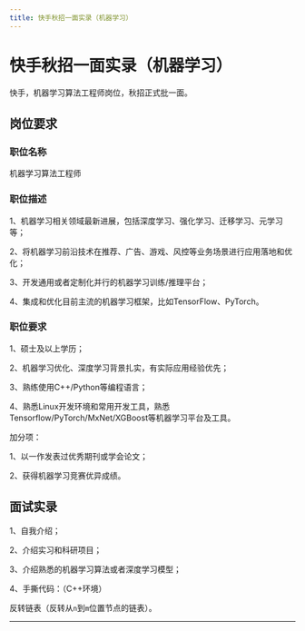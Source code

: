 ```yaml
---
title: 快手秋招一面实录（机器学习）
---
```


# 快手秋招一面实录（机器学习）

<script type="text/javascript" src="/include/head.js"></script>

快手，机器学习算法工程师岗位，秋招正式批一面。

## 岗位要求

### 职位名称

机器学习算法工程师

### 职位描述

1、机器学习相关领域最新进展，包括深度学习、强化学习、迁移学习、元学习等；

2、将机器学习前沿技术在推荐、广告、游戏、风控等业务场景进行应用落地和优化；

3、开发通用或者定制化并行的机器学习训练/推理平台；

4、集成和优化目前主流的机器学习框架，比如TensorFlow、PyTorch。

### 职位要求

1、硕士及以上学历；

2、机器学习优化、深度学习背景扎实，有实际应用经验优先；

3、熟练使用C++/Python等编程语言；

4、熟悉Linux开发环境和常用开发工具，熟悉Tensorflow/PyTorch/MxNet/XGBoost等机器学习平台及工具。

加分项：

1、以一作发表过优秀期刊或学会论文；

2、获得机器学习竞赛优异成绩。

## 面试实录

1、自我介绍；

2、介绍实习和科研项目；

3、介绍熟悉的机器学习算法或者深度学习模型；

4、手撕代码：（C++环境）

反转链表（反转从`n`到`m`位置节点的链表）。

---

<script type="text/javascript" src="/include/tail.js"></script>
